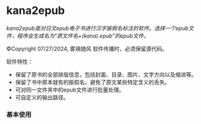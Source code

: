 # **kana2epub**
*kana2epub是对日文epub电子书进行汉字振假名标注的软件。选择一个epub文件，程序会生成名为"原文件名+(kana).epub"的epub文件。*

©Copyright 07/27/2024,  雾瑛随风  软件传播时，必须保留源代码。

软件特性：
* 保留了原书的全部排版信息，包括封面、目录、图片、文字方向以及缩进等。
* 保留了书中原本就有的振假名，避免了原文某些特定含义的丢失。
* 可对同一文件夹中的epub文件进行批量处理。
* 可自定义的输出路径。

### **基本使用**
